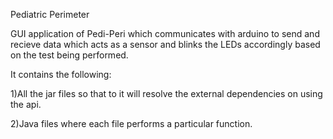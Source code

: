 
Pediatric Perimeter

GUI application of Pedi-Peri which communicates with arduino to send and recieve data which acts as a sensor and blinks the LEDs accordingly based on the test being performed. 

It contains the following:

1)All the jar files so that to it will resolve the external dependencies on using the api.

2)Java files where each file performs a particular function.
